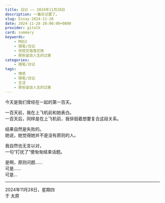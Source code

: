 ```yaml
---
title: 日记 —— 2024年11月28日
description: 一篇日记罢了。
slug: Essay-2024-11-28
date: 2024-11-28 20:00:00+0800
provider: gitalk
card: summary
keywords:
    - MQSI
    - 随笔/日记
    - 恍惚交错落花雨
    - 那些留迹人生的过客
categories:
    - 随笔/日记
tags:
    - 情感
    - 随笔/日记
    - 生活
    - 那些留迹人生的过客
---
```


今天是我们曾经在一起的第一百天。  

一百天前，我在上飞机前和她表白。  
一百天后，同样是在上飞机前，我徘徊着想要复合这段关系。  

结果自然是失败的。  
她说，她觉得她并不是没有原则的人。  

我自然也无言以对，  
一句“打扰了”便匆匆结束话题。  

是啊，原则问题……  
可是……  
可是…  

**********

2024年11月28日，星期四  
于 太原  